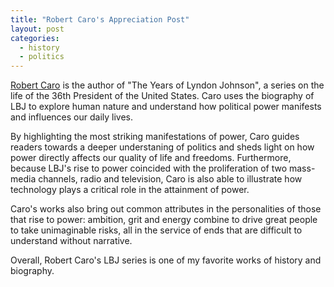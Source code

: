 ```yaml
---
title: "Robert Caro's Appreciation Post"
layout: post
categories:
  - history
  - politics
---
```


[Robert Caro](https://en.wikipedia.org/wiki/Robert_Caro) is the author of "The Years of Lyndon Johnson", a series on the life of the 36th President of the United States. Caro uses the biography of LBJ to explore human nature and understand how political power manifests and influences our daily lives.

By highlighting the most striking manifestations of power, Caro guides readers towards a deeper understaning of politics and sheds light on how power directly affects our quality of life and freedoms. Furthermore, because LBJ's rise to power coincided with the proliferation of two mass-media channels, radio and television, Caro is also able to illustrate how technology plays a critical role in the attainment of power.

Caro's works also bring out common attributes in the personalities of those that rise to power: ambition, grit and energy combine to drive great people to take unimaginable risks, all in the service of ends that are difficult to understand without narrative.

Overall, Robert Caro's LBJ series is one of my favorite works of history and biography.
